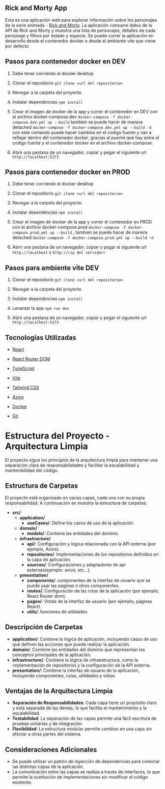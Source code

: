
## Rick and Morty App

Esta es una aplicación web para explorar información sobre los personajes de la serie animada - [Rick and Morty](https://rickandmortyapi.com). La aplicación consume datos de la API de Rick and Morty y muestra una lista de personajes, detalles de cada personaje y filtros por estado y especie. Se puede correr la aplicación en desarrollo desde el contenedor docker o desde el ambiente vite que viene por defecto


## Pasos para contenedor docker en DEV

1. Debe tener corriendo el docker desktop

2. Clonar el repositorio `git clone <url del repositorio>`

3. Nevegar a la carpeta del proyecto.

4. Instalar dependencias  `npm install`

5. Crear el imagen de docker de la app y correr el contenedor en DEV con el archivo docker-compose.dev
`docker-compose -f docker-compose.dev.yml up --build` tambien se puede hacer de manera detached `docker-compose -f docker-compose.dev.yml up --build -d` con este comando puede hacer cambios en el codigo fuente y van a reflejar dentro del contenedor docker, gracias al puente que hay entre el codigo fuente y el contenedor docker en el archivo docker-compose.

6. Abrir una pestana de un navegador, copiar y pegar el siguiente url
`http://localhost:5173` 




## Pasos para contenedor docker en PROD

1. Debe tener corriendo el docker desktop

2. Clonar el repositorio `git clone <url del repositorio>`

3. Nevegar a la carpeta del proyecto.

4. Instalar dependencias  `npm install`

5. Crear el imagen de docker de la app y correr el contenedor en PROD con el archivo docker-compose.prod `docker-compose -f docker-compose.prod.yml up --build` , tambien se puede hacer de manera detached `docker-compose -f docker-compose.prod.yml up --build -d`

6. Abrir una pestana de un navegador, copiar y pegar el siguiente url
`http://localhost` o `http://<ip del servidor>`



## Pasos para ambiente vite DEV

1. Clonar el repositorio `git clone <url del repositorio>`

2. Nevegar a la carpeta del proyecto.

3. Instalar dependencias  `npm install`

4. Levantar la app `npm run dev`

5. Abrir una pestana de un navegador, copiar y pegar el siguiente url
`http://localhost:5173`





## Tecnologías Utilizadas

- [React](https://reactjs.org/)

- [React Router DOM](https://reactrouter.com/)

- [TypeScript](https://www.typescriptlang.org/)

- [Vite](https://vitejs.dev/)

- [Tailwind CSS](https://tailwindcss.com/)

- [Axios](https://axios-http.com/)

- [Docker](https://www.docker.com/)

- [Git](https://git-scm.com/)






# Estructura del Proyecto - Arquitectura Limpia

El proyecto sigue los principios de la arquitectura limpia para mantener una separación clara de responsabilidades y facilitar la escalabilidad y mantenibilidad del código.

## Estructura de Carpetas

El proyecto está organizado en varias capas, cada una con su propia responsabilidad. A continuación se muestra la estructura de carpetas:

- **src/**
  - **application/**
    - **useCases/**: Define los casos de uso de la aplicación.
  - **domain/**
    - **models/**: Contiene las entidades del dominio.
  - **infrastructure/**
    - **api/**: Configuración y lógica relacionada con la API externa (por ejemplo, Axios).
    - **repositories/**: Implementaciones de los repositorios definidos en la capa de aplicación.
    - **sources/**: Configuraciones y adaptadores de api externas(ejemplo: axios, etc...).
  - **presentation/**
    - **components/**: componentes de la interfaz de usuario que se puede usar las paginas o otros componentes.
    - **routes/**: Configuración de las rutas de la aplicación (por ejemplo, React Router dom).
    - **pages/**: Vistas de la interfaz de usuario (por ejemplo, páginas React).
    - **utils/**: funciones de utilidades

  
## Descripción de Carpetas

- **application/**: Contiene la lógica de aplicación, incluyendo casos de uso que definen las acciones que puede realizar la aplicación.
- **domain/**: Contiene las entidades del dominio que representan los conceptos principales de la aplicación.
- **infrastructure/**: Contiene la lógica de infraestructura, como la implementación de repositorios y la configuración de la API externa.
- **presentation/**: Contiene la interfaz de usuario de la aplicación, incluyendo componentes, rutas, utilidades y vistas.

## Ventajas de la Arquitectura Limpia

- **Separación de Responsabilidades**: Cada capa tiene un propósito claro y está separada de las demás, lo que facilita el mantenimiento y la escalabilidad.
- **Testabilidad**: La separación de las capas permite una fácil escritura de pruebas unitarias y de integración.
- **Flexibilidad**: La estructura modular permite cambios en una capa sin afectar a otras partes del sistema.

## Consideraciones Adicionales

- Se puede utilizar un patrón de inyección de dependencias para conectar las distintas capas de la aplicación.
- La comunicación entre las capas se realiza a través de interfaces, lo que permite la sustitución de implementaciones sin modificar el código existente.